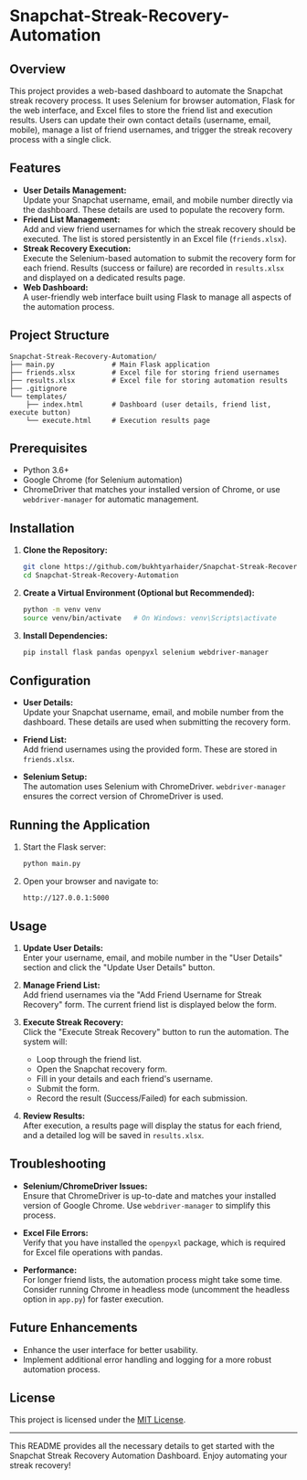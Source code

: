 # Snapchat-Streak-Recovery-Automation

## Overview
This project provides a web-based dashboard to automate the Snapchat streak recovery process. It uses Selenium for browser automation, Flask for the web interface, and Excel files to store the friend list and execution results. Users can update their own contact details (username, email, mobile), manage a list of friend usernames, and trigger the streak recovery process with a single click.

## Features
- **User Details Management:**  
  Update your Snapchat username, email, and mobile number directly via the dashboard. These details are used to populate the recovery form.
- **Friend List Management:**  
  Add and view friend usernames for which the streak recovery should be executed. The list is stored persistently in an Excel file (`friends.xlsx`).
- **Streak Recovery Execution:**  
  Execute the Selenium-based automation to submit the recovery form for each friend. Results (success or failure) are recorded in `results.xlsx` and displayed on a dedicated results page.
- **Web Dashboard:**  
  A user-friendly web interface built using Flask to manage all aspects of the automation process.

## Project Structure
```
Snapchat-Streak-Recovery-Automation/
├── main.py              # Main Flask application
├── friends.xlsx         # Excel file for storing friend usernames
├── results.xlsx         # Excel file for storing automation results
├── .gitignore           
└── templates/
    ├── index.html       # Dashboard (user details, friend list, execute button)
    └── execute.html     # Execution results page
```

## Prerequisites
- Python 3.6+
- Google Chrome (for Selenium automation)
- ChromeDriver that matches your installed version of Chrome, or use `webdriver-manager` for automatic management.

## Installation
1. **Clone the Repository:**
   ```bash
   git clone https://github.com/bukhtyarhaider/Snapchat-Streak-Recovery-Automation.git
   cd Snapchat-Streak-Recovery-Automation
   ```

2. **Create a Virtual Environment (Optional but Recommended):**
   ```bash
   python -m venv venv
   source venv/bin/activate   # On Windows: venv\Scripts\activate
   ```

3. **Install Dependencies:**
   ```bash
   pip install flask pandas openpyxl selenium webdriver-manager
   ```

## Configuration
- **User Details:**  
  Update your Snapchat username, email, and mobile number from the dashboard. These details are used when submitting the recovery form.
  
- **Friend List:**  
  Add friend usernames using the provided form. These are stored in `friends.xlsx`.
  
- **Selenium Setup:**  
  The automation uses Selenium with ChromeDriver. `webdriver-manager` ensures the correct version of ChromeDriver is used.

## Running the Application
1. Start the Flask server:
   ```bash
   python main.py
   ```
2. Open your browser and navigate to:
   ```
   http://127.0.0.1:5000
   ```

## Usage
1. **Update User Details:**  
   Enter your username, email, and mobile number in the "User Details" section and click the "Update User Details" button.
   
2. **Manage Friend List:**  
   Add friend usernames via the "Add Friend Username for Streak Recovery" form. The current friend list is displayed below the form.
   
3. **Execute Streak Recovery:**  
   Click the "Execute Streak Recovery" button to run the automation. The system will:
   - Loop through the friend list.
   - Open the Snapchat recovery form.
   - Fill in your details and each friend's username.
   - Submit the form.
   - Record the result (Success/Failed) for each submission.
   
4. **Review Results:**  
   After execution, a results page will display the status for each friend, and a detailed log will be saved in `results.xlsx`.

## Troubleshooting
- **Selenium/ChromeDriver Issues:**  
  Ensure that ChromeDriver is up-to-date and matches your installed version of Google Chrome. Use `webdriver-manager` to simplify this process.
  
- **Excel File Errors:**  
  Verify that you have installed the `openpyxl` package, which is required for Excel file operations with pandas.
  
- **Performance:**  
  For longer friend lists, the automation process might take some time. Consider running Chrome in headless mode (uncomment the headless option in `app.py`) for faster execution.

## Future Enhancements
- Enhance the user interface for better usability.
- Implement additional error handling and logging for a more robust automation process.

## License
This project is licensed under the [MIT License](LICENSE).

---

This README provides all the necessary details to get started with the Snapchat Streak Recovery Automation Dashboard. Enjoy automating your streak recovery!
